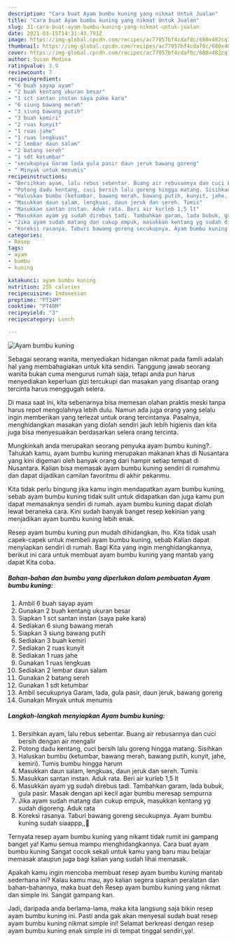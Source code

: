 ```yaml
---
description: "Cara buat Ayam bumbu kuning yang nikmat Untuk Jualan"
title: "Cara buat Ayam bumbu kuning yang nikmat Untuk Jualan"
slug: 31-cara-buat-ayam-bumbu-kuning-yang-nikmat-untuk-jualan
date: 2021-03-15T14:31:43.791Z
image: https://img-global.cpcdn.com/recipes/ac77057bf4cdaf0c/680x482cq70/ayam-bumbu-kuning-foto-resep-utama.jpg
thumbnail: https://img-global.cpcdn.com/recipes/ac77057bf4cdaf0c/680x482cq70/ayam-bumbu-kuning-foto-resep-utama.jpg
cover: https://img-global.cpcdn.com/recipes/ac77057bf4cdaf0c/680x482cq70/ayam-bumbu-kuning-foto-resep-utama.jpg
author: Susan Medina
ratingvalue: 3.9
reviewcount: 7
recipeingredient:
- "6 buah sayap ayam"
- "2 buah kentang ukuran besar"
- "1 sct santan instan saya pake kara"
- "6 siung bawang merah"
- "3 siung bawang putih"
- "3 buah kemiri"
- "2 ruas kunyit"
- "1 ruas jahe"
- "1 ruas lengkuas"
- "2 lembar daun salam"
- "2 batang sereh"
- "1 sdt ketumbar"
- "secukupnya Garam lada gula pasir daun jeruk bawang goreng"
- " Minyak untuk menumis"
recipeinstructions:
- "Bersihkan ayam, lalu rebus sebentar. Buang air rebusannya dan cuci bersih dengan air mengalir"
- "Potong dadu kentang, cuci bersih lalu goreng hingga matang. Sisihkan"
- "Haluskan bumbu (ketumbar, bawang merah, bawang putih, kunyit, jahe, kemiri). Tumis bumbu hingga harum"
- "Masukkan daun salam, lengkuas, daun jeruk dan sereh. Tumis"
- "Masukkan santan instan. Aduk rata. Beri air kurleb 1,5 lt"
- "Masukkan ayam yg sudah direbus tadi. Tambahkan garam, lada bubuk, gula pasir. Masak dengan api kecil agar bumbu meresap sempurna"
- "Jika ayam sudah matang dan cukup empuk, masukkan kentang yg sudah digoreng. Aduk rata"
- "Koreksi rasanya. Taburi bawang goreng secukupnya. Ayam bumbu kuning sudah siaappp,,🥳"
categories:
- Resep
tags:
- ayam
- bumbu
- kuning

katakunci: ayam bumbu kuning 
nutrition: 255 calories
recipecuisine: Indonesian
preptime: "PT34M"
cooktime: "PT40M"
recipeyield: "3"
recipecategory: Lunch

---
```



![Ayam bumbu kuning](https://img-global.cpcdn.com/recipes/ac77057bf4cdaf0c/680x482cq70/ayam-bumbu-kuning-foto-resep-utama.jpg)

Sebagai seorang wanita, menyediakan hidangan nikmat pada famili adalah hal yang membahagiakan untuk kita sendiri. Tanggung jawab seorang  wanita bukan cuma mengurus rumah saja, tetapi anda pun harus menyediakan keperluan gizi tercukupi dan masakan yang disantap orang tercinta harus menggugah selera.

Di masa  saat ini, kita sebenarnya bisa memesan olahan praktis meski tanpa harus repot mengolahnya lebih dulu. Namun ada juga orang yang selalu ingin memberikan yang terlezat untuk orang tercintanya. Pasalnya, menghidangkan masakan yang diolah sendiri jauh lebih higienis dan kita juga bisa menyesuaikan berdasarkan selera orang tercinta. 



Mungkinkah anda merupakan seorang penyuka ayam bumbu kuning?. Tahukah kamu, ayam bumbu kuning merupakan makanan khas di Nusantara yang kini digemari oleh banyak orang dari hampir setiap tempat di Nusantara. Kalian bisa memasak ayam bumbu kuning sendiri di rumahmu dan dapat dijadikan camilan favoritmu di akhir pekanmu.

Kita tidak perlu bingung jika kamu ingin mendapatkan ayam bumbu kuning, sebab ayam bumbu kuning tidak sulit untuk didapatkan dan juga kamu pun dapat memasaknya sendiri di rumah. ayam bumbu kuning dapat diolah lewat beraneka cara. Kini sudah banyak banget resep kekinian yang menjadikan ayam bumbu kuning lebih enak.

Resep ayam bumbu kuning pun mudah dihidangkan, lho. Kita tidak usah capek-capek untuk membeli ayam bumbu kuning, sebab Kalian dapat menyiapkan sendiri di rumah. Bagi Kita yang ingin menghidangkannya, berikut ini cara untuk membuat ayam bumbu kuning yang mantab yang dapat Kita coba.

<!--inarticleads1-->

##### Bahan-bahan dan bumbu yang diperlukan dalam pembuatan Ayam bumbu kuning:

1. Ambil 6 buah sayap ayam
1. Gunakan 2 buah kentang ukuran besar
1. Siapkan 1 sct santan instan (saya pake kara)
1. Sediakan 6 siung bawang merah
1. Siapkan 3 siung bawang putih
1. Sediakan 3 buah kemiri
1. Sediakan 2 ruas kunyit
1. Sediakan 1 ruas jahe
1. Gunakan 1 ruas lengkuas
1. Sediakan 2 lembar daun salam
1. Gunakan 2 batang sereh
1. Gunakan 1 sdt ketumbar
1. Ambil secukupnya Garam, lada, gula pasir, daun jeruk, bawang goreng
1. Gunakan  Minyak untuk menumis




<!--inarticleads2-->

##### Langkah-langkah menyiapkan Ayam bumbu kuning:

1. Bersihkan ayam, lalu rebus sebentar. Buang air rebusannya dan cuci bersih dengan air mengalir
1. Potong dadu kentang, cuci bersih lalu goreng hingga matang. Sisihkan
1. Haluskan bumbu (ketumbar, bawang merah, bawang putih, kunyit, jahe, kemiri). Tumis bumbu hingga harum
1. Masukkan daun salam, lengkuas, daun jeruk dan sereh. Tumis
1. Masukkan santan instan. Aduk rata. Beri air kurleb 1,5 lt
1. Masukkan ayam yg sudah direbus tadi. Tambahkan garam, lada bubuk, gula pasir. Masak dengan api kecil agar bumbu meresap sempurna
1. Jika ayam sudah matang dan cukup empuk, masukkan kentang yg sudah digoreng. Aduk rata
1. Koreksi rasanya. Taburi bawang goreng secukupnya. Ayam bumbu kuning sudah siaappp,,🥳




Ternyata resep ayam bumbu kuning yang nikamt tidak rumit ini gampang banget ya! Kamu semua mampu menghidangkannya. Cara buat ayam bumbu kuning Sangat cocok sekali untuk kamu yang baru mau belajar memasak ataupun juga bagi kalian yang sudah lihai memasak.

Apakah kamu ingin mencoba membuat resep ayam bumbu kuning mantab sederhana ini? Kalau kamu mau, ayo kalian segera siapkan peralatan dan bahan-bahannya, maka buat deh Resep ayam bumbu kuning yang nikmat dan simple ini. Sangat gampang kan. 

Jadi, daripada anda berlama-lama, maka kita langsung saja bikin resep ayam bumbu kuning ini. Pasti anda gak akan menyesal sudah buat resep ayam bumbu kuning nikmat simple ini! Selamat berkreasi dengan resep ayam bumbu kuning enak simple ini di tempat tinggal sendiri,ya!.

